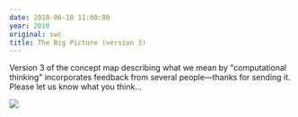 ```yaml
---
date: 2010-06-10 11:00:00
year: 2010
original: swc
title: The Big Picture (version 3)
---
```

<p>Version 3 of the concept map describing what we mean by "computational thinking" incorporates feedback from several people&mdash;thanks for sending it. Please let us know what you think...</p>
<p><img src="{{'/files/2010/06/concept-map-21-150x150.png' | relative_url}}" /></p>
